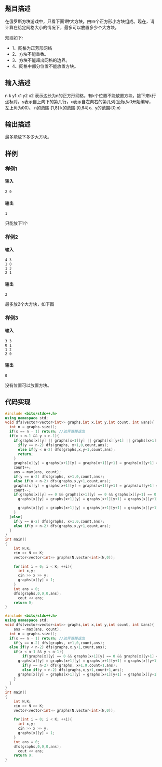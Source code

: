## 题目描述

在俄罗斯方块游戏中，只看下面1种大方块，由四个正方形小方块组成。现在，请计算在给定网格大小的情况下，最多可以放置多少个大方块。

规则如下:

- 1、网格为正芳形网络
- 2、方块不能重香。
- 3、方块不能超出网格的边界。
- 4、网格中部分位置不能放置方块。

## 输入描述

n k
y1 x1
y2 x2
表示边长为n的正方形网格，有k个位置不能放置方块，接下来k行坐标对，y表示自上向下的第几行，x表示自左向右的第几列(坐标从0开始编号，左上角为00)。
n的范围:[1,8]
k的范围:[0,64]x、y的范围:[0,n)

## 输出描述

最多能放下多少大方块。

## 样例

### 样例1

#### 输入

```
2 0
```

#### 输出

```
1
```

只能放下1个

### 样例2

#### 输入

```
4 3
1 0
1 3
2 1  
```

#### 输出

```
2
```

最多放2个大方块，如下图

### 样例3

#### 输入

```
3 3
0 1
1 2
2 0
```

#### 输出

```
0
```

没有位置可以放置方块。

## 代码实现

```C++
#include <bits/stdc++.h>
using namespace std;
void dfs(vector<vector<int>> graphs,int x,int y,int count, int &ans){
  int n = graphs.size();
  if(x == n - 1) return; //边界直接退出
  if(x < n-1 && y < n-1){
    if(graphs[x][y] || graphs[x+1][y] || graphs[x][y+1] || graphs[x+1][y+1]){//不能放置  搜索下一个 
      if(y == n-2) dfs(graphs, x+1,0,count,ans);
      else if(y < n-2) dfs(graphs,x,y+1,count,ans);
      return; 
    }
    graphs[x][y] = graphs[x+1][y] = graphs[x+1][y+1] = graphs[x][y+1] = 1; //已放置
    count++;
    ans = max(ans, count);
    if(y == n-2) dfs(graphs, x+1,0,count,ans);
    else if(y < n-2) dfs(graphs,x,y+1,count,ans);
    graphs[x][y] = graphs[x+1][y] = graphs[x+1][y+1] = graphs[x][y+1] = 0; //取消放置
    count--; 
    if(graphs[x][y] == 0 && graphs[x+1][y] == 0 && graphs[x][y+1] == 0 && graphs[x+1][y+1] == 0){//可以放置大方块
      graphs[x][y] = graphs[x+1][y] = graphs[x+1][y+1] = graphs[x][y+1] = 1; //已放置

      graphs[x][y] = graphs[x+1][y] = graphs[x+1][y+1] = graphs[x][y+1] = 0; //取消放置
    }
  }else{
  	if(y == n-2) dfs(graphs, x+1,0,count,ans);
    else if(y < n-2) dfs(graphs,x,y+1,count,ans);   
  }
}
int main()
{
    int N,K;
    cin >> N >> K;
    vector<vector<int>> graphs(N,vector<int>(N,0));
    
    for(int i = 0; i < K; ++i){
      int x,y;
      cin >> x >> y;
      graphs[x][y] = 1;
    }
    int ans = 0;
    dfs(graphs,0,0,0,ans);
	  cout << ans;
    return 0;
}
```

``` C++
#include <bits/stdc++.h>
using namespace std;
void dfs(vector<vector<int>> graphs,int x,int y,int count, int &ans){
	ans = max(ans, count);
  int n = graphs.size();
  if(x == n - 1) return; //边界直接退出
	if(y == n-2) dfs(graphs, x+1,0,count,ans);
  else if(y < n-2) dfs(graphs,x,y+1,count,ans);  
	if(x < n-1 && y < n-1){
		if(graphs[x][y] == 0 && graphs[x+1][y] == 0 && graphs[x][y+1] == 0 && graphs[x+1][y+1] == 0){//可以放置大方块
      graphs[x][y] = graphs[x+1][y] = graphs[x+1][y+1] = graphs[x][y+1] = 1; //已放置
  		if(y == n-2) dfs(graphs, x+1,0,count+1,ans);
    	else if(y < n-2) dfs(graphs,x,y+1,count+1,ans);  
      graphs[x][y] = graphs[x+1][y] = graphs[x+1][y+1] = graphs[x][y+1] = 0; //取消放置
    }
  }
}
int main()
{
    int N,K;
    cin >> N >> K;
    vector<vector<int>> graphs(N,vector<int>(N,0));
    
    for(int i = 0; i < K; ++i){
      int x,y;
      cin >> x >> y;
      graphs[x][y] = 1;
    }
    int ans = 0;
    dfs(graphs,0,0,0,ans);
	  cout << ans;
    return 0;
}
```

